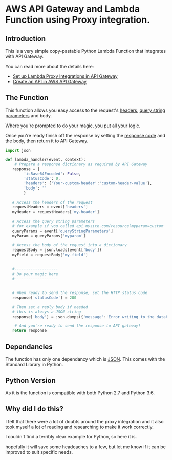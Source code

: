 # AWS API Gateway and Lambda Function using Proxy integration.

## Introduction
This is a very simple copy-pastable Python Lambda Function that integrates with API Gateway.

You can read more about the details here:

* [Set up Lambda Proxy Integrations in API Gateway](https://docs.aws.amazon.com/apigateway/latest/developerguide/set-up-lambda-proxy-integrations.html)
* [Create an API in AWS API Gateway](https://docs.aws.amazon.com/apigateway/latest/developerguide/how-to-create-api.html)

## The Function

This function allows you easy access to the request's [headers](https://en.wikipedia.org/wiki/List_of_HTTP_header_fields), [query string parameters](https://en.wikipedia.org/wiki/Query_string) and body.

Where you're prompted to do your magic, you put all your logic.

Once you're ready finish off the response by setting the [response code](https://en.wikipedia.org/wiki/List_of_HTTP_status_codes) and the body, then return it to API Gateway.

~~~~python
import json

def lambda_handler(event, context):
	# Prepare a response dictionary as required by API Gateway
   response = {
        'isBase64Encoded': False,
        'statusCode': 0,
        'headers': {'Your-custom-header':'custom-header-value'},
        'body': ''
        }
   
   # Access the headers of the request
   requestHeaders = event['headers']
   myHeader = requestHeaders['my-header'] 
   
   # Access the query string parameters
   # for example if you called api.mysite.com/resource?myparam=custom
   queryParams = event['queryStringParameters']
   myParam = queryParams['myparam']
   
   # Access the body of the request into a dictionary
   requestBody = json.loads(event['body'])
   myField = requestBody['my-field']
   
   
   #-------------------
   # Do your magic here
   #-------------------
   
   
   # When ready to send the response, set the HTTP status code
   response['statusCode'] = 200
   
   # Then set a reply body if needed
   # this is always a JSON string
   response['body'] = json.dumps({'message':'Error writing to the database'})

	# And you're ready to send the response to API gateway!
   return response
~~~~

## Dependancies
The function has only one dependancy which is [JSON](https://docs.python.org/3/library/json.html). This comes with the Standard Library in Python.

## Python Version

As it is the function is compatible with both Python 2.7 and Python 3.6.

## Why did I do this?

I felt that there were a lot of doubts around the proxy integration and it also took myself a lot of reading and researching to make it work correctly.

I couldn't find a terribly clear example for Python, so here it is.

hopefully it will save some headeaches to a few, but let me know if it can be improved to suit specific needs.
